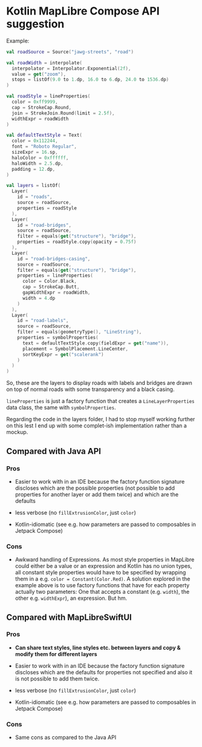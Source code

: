 # Kotlin MapLibre Compose API suggestion

Example:
```kotlin
val roadSource = Source("jawg-streets", "road")

val roadWidth = interpolate(
  interpolator = Interpolator.Exponential(2f),
  value = get("zoom"),
  stops = listOf(9.0 to 1.dp, 16.0 to 6.dp, 24.0 to 1536.dp)
)

val roadStyle = lineProperties(
  color = 0xff9999,
  cap = StrokeCap.Round,
  join = StrokeJoin.Round(limit = 2.5f),
  widthExpr = roadWidth
)

val defaultTextStyle = Text(
  color = 0x112244,
  font = "Roboto Regular",
  sizeExpr = 16.sp,
  haloColor = 0xffffff,
  haloWidth = 2.5.dp,
  padding = 12.dp,
)

val layers = listOf(
  Layer(
    id = "roads",
    source = roadSource,
    properties = roadStyle
  ),
  Layer(
    id = "road-bridges",
    source = roadSource,
    filter = equals(get("structure"), "bridge"),
    properties = roadStyle.copy(opacity = 0.75f)
  ),
  Layer(
    id = "road-bridges-casing",
    source = roadSource,
    filter = equals(get("structure"), "bridge"),
    properties = lineProperties(
      color = Color.Black,
      cap = StrokeCap.Butt,
      gapWidthExpr = roadWidth,
      width = 4.dp
    )
  ),
  Layer(
    id = "road-labels",
    source = roadSource,
    filter = equals(geometryType(), "LineString"),
    properties = symbolProperties(
      text = defaultTextStyle.copy(fieldExpr = get("name")),
      placement = SymbolPlacement.LineCenter,
      sortKeyExpr = get("scalerank")
    )
  )
)
```

So, these are the layers to display roads with labels and bridges are drawn on top of normal roads
with some transparency and a black casing.

`lineProperties` is just a factory function that creates a `LineLayerProperties` data class, the
same with `symbolProperties`.

Regarding the code in the layers folder, I had to stop myself working further on this lest I end up
with some complet-ish implementation rather than a mockup.

## Compared with Java API

### Pros

- Easier to work with in an IDE because the factory function signature discloses which are the 
  possible properties (not possible to add properties for another layer or add them twice) and
  which are the defaults

- less verbose (no `fillExtrusionColor`, just `color`)

- Kotlin-idiomatic (see e.g. how parameters are passed to composables in Jetpack Compose)

### Cons

- Awkward handling of Expressions. As most style properties in MapLibre could either be a 
  value or an expression and Kotlin has no union types, all constant style properties would have to be 
  specified by wrapping them in a  e.g. `color = Constant(Color.Red)`.
  A solution explored in the example above is to use factory functions that have for each property
  actually two parameters: One that accepts a constant (e.g. `width`), the other e.g. `widthExpr`), an expression. But hm.

## Compared with MapLibreSwiftUI

### Pros

- **Can share text styles, line styles etc. between layers and copy & modify them for different layers**

- Easier to work with in an IDE because the factory function signature discloses which are the 
  defaults for properties not specified and also it is not possible to add them twice.

- less verbose (no `fillExtrusionColor`, just `color`)

- Kotlin-idiomatic (see e.g. how parameters are passed to composables in Jetpack Compose)

### Cons

- Same cons as compared to the Java API
